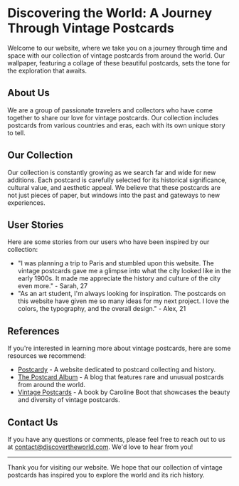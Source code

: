 <!--font:Inter-->

# Discovering the World: A Journey Through Vintage Postcards

Welcome to our website, where we take you on a journey through time and space with our collection of vintage postcards from around the world. Our wallpaper, featuring a collage of these beautiful postcards, sets the tone for the exploration that awaits.

## About Us
We are a group of passionate travelers and collectors who have come together to share our love for vintage postcards. Our collection includes postcards from various countries and eras, each with its own unique story to tell.

## Our Collection
Our collection is constantly growing as we search far and wide for new additions. Each postcard is carefully selected for its historical significance, cultural value, and aesthetic appeal. We believe that these postcards are not just pieces of paper, but windows into the past and gateways to new experiences.

## User Stories
Here are some stories from our users who have been inspired by our collection:

- "I was planning a trip to Paris and stumbled upon this website. The vintage postcards gave me a glimpse into what the city looked like in the early 1900s. It made me appreciate the history and culture of the city even more." - Sarah, 27
- "As an art student, I'm always looking for inspiration. The postcards on this website have given me so many ideas for my next project. I love the colors, the typography, and the overall design." - Alex, 21

## References
If you're interested in learning more about vintage postcards, here are some resources we recommend:

- [Postcardy](#postcardy) - A website dedicated to postcard collecting and history.
- [The Postcard Album](#the-postcard-album) - A blog that features rare and unusual postcards from around the world.
- [Vintage Postcards](#vintage-postcards) - A book by Caroline Boot that showcases the beauty and diversity of vintage postcards.

## Contact Us
If you have any questions or comments, please feel free to reach out to us at [contact@discovertheworld.com](mailto:contact@discovertheworld.com). We'd love to hear from you!

---

Thank you for visiting our website. We hope that our collection of vintage postcards has inspired you to explore the world and its rich history.

<!--

Write me content for website with wallpaper which alt text is:

"A collage of vintage postcards from around the world"

The name/title of the page should not be 1:1 copy of the alt text but rather a real content of the website which is using this wallpaper.

- Use markdown format 
- Start with heading
- Heading should be short and concise
- The content should look like a real website 
- The website should not be about the wallpaper, wallpaper is just a related background
- Heading should be contain work "wallpaper" or "background"
- Include real sections like references, contact, user stories, etc. use things relevant to the page purpose.
- Feel free to use structure like headings, bullets, numbering, blockquotes, paragraphs, horizontal lines, etc.
- You can use formatting like bold or _italic_
- You can include UTF-8 emojis
- Links should be only #hash anchors (and you can refer to the document itself)
- Do not include images


---


# Discovering the World: A Journey Through Vintage Postcards

Welcome to our website, where we take you on a journey through time and space with our collection of vintage postcards from around the world. Our wallpaper, featuring a collage of these beautiful postcards, sets the tone for the exploration that awaits.

## About Us
We are a group of passionate travelers and collectors who have come together to share our love for vintage postcards. Our collection includes postcards from various countries and eras, each with its own unique story to tell.

## Our Collection
Our collection is constantly growing as we search far and wide for new additions. Each postcard is carefully selected for its historical significance, cultural value, and aesthetic appeal. We believe that these postcards are not just pieces of paper, but windows into the past and gateways to new experiences.

## User Stories
Here are some stories from our users who have been inspired by our collection:

- "I was planning a trip to Paris and stumbled upon this website. The vintage postcards gave me a glimpse into what the city looked like in the early 1900s. It made me appreciate the history and culture of the city even more." - Sarah, 27
- "As an art student, I'm always looking for inspiration. The postcards on this website have given me so many ideas for my next project. I love the colors, the typography, and the overall design." - Alex, 21

## References
If you're interested in learning more about vintage postcards, here are some resources we recommend:

- [Postcardy](#postcardy) - A website dedicated to postcard collecting and history.
- [The Postcard Album](#the-postcard-album) - A blog that features rare and unusual postcards from around the world.
- [Vintage Postcards](#vintage-postcards) - A book by Caroline Boot that showcases the beauty and diversity of vintage postcards.

## Contact Us
If you have any questions or comments, please feel free to reach out to us at [contact@discovertheworld.com](mailto:contact@discovertheworld.com). We'd love to hear from you!

---

Thank you for visiting our website. We hope that our collection of vintage postcards has inspired you to explore the world and its rich history.

-->
